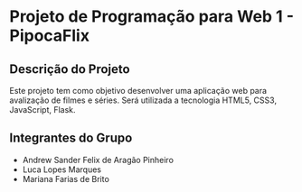 # Projeto de Programação para Web 1 - PipocaFlix

## Descrição do Projeto

Este projeto tem como objetivo desenvolver uma aplicação web para avalização de filmes e séries. Será utilizada a tecnologia HTML5, CSS3, JavaScript, Flask.

## Integrantes do Grupo

* Andrew Sander Felix de Aragão Pinheiro
* Luca Lopes Marques
* Mariana Farias de Brito